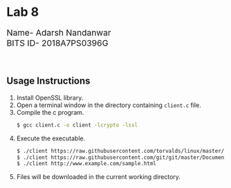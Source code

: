 # Lab 8
<div style="font-size: 1.2rem">
Name- Adarsh Nandanwar<br>
BITS ID- 2018A7PS0396G</div>
<br>
<br>

## Usage Instructions
1. Install OpenSSL library.
2. Open a terminal window in the directory containing `client.c` file.
3. Compile the c program.
    ```bash
    $ gcc client.c -o client -lcrypto -lssl
    ```
4. Execute the executable.
    ```bash
    $ ./client https://raw.githubusercontent.com/torvalds/linux/master/README
    $ ./client https://raw.githubusercontent.com/git/git/master/Documentation/git.txt
    $ ./client http://www.example.com/sample.html
    ```
5. Files will be downloaded in the current working directory.